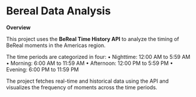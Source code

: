 # Bereal Data Analysis

**Overview**

This project uses the **BeReal Time History API** to analyze the timing of BeReal moments in the Americas region.

The time periods are categorized in four:
	•	Nighttime: 12:00 AM to 5:59 AM
	•	Morning: 6:00 AM to 11:59 AM
	•	Afternoon: 12:00 PM to 5:59 PM
	•	Evening: 6:00 PM to 11:59 PM

The project fetches real-time and historical data using the API and visualizes the frequency of moments across the time periods.
